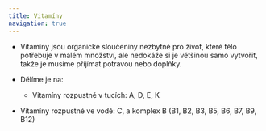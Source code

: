 ```yaml
---
title: Vitamíny
navigation: true
---
```


  - Vitamíny jsou organické sloučeniny nezbytné pro život, které tělo potřebuje v malém množství, ale nedokáže si je většinou samo vytvořit, takže je musíme přijímat potravou nebo doplňky.
  - Dělíme je na:
    - Vitamíny rozpustné v tucích: A, D, E, K


- Vitamíny rozpustné ve vodě: C, a komplex B (B1, B2, B3, B5, B6, B7, B9, B12)